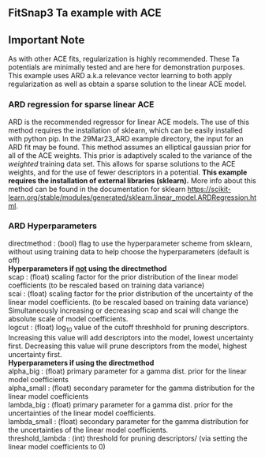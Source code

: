 ## FitSnap3 Ta example with ACE


## Important Note
As with other ACE fits, regularization is highly
recommended. These Ta potentials are minimally tested and 
are here for demonstration purposes. This example uses ARD
a.k.a relevance vector learning to both apply 
regularization as well as obtain a sparse solution to the 
linear ACE model.

### ARD regression for sparse linear ACE
ARD is the recommended regressor for linear ACE models. 
The use of this method requires the installation of 
sklearn, which can be easily installed with python pip.
In the 29Mar23_ARD example directory, the input for an ARD
fit may be found. This method assumes an elliptical 
gaussian prior for all of the ACE weights. This prior is
adaptively scaled to the variance of the <i>weighted</i>
training data set. This allows for sparse solutions to
the ACE weights, and for the use of fewer descriptors in a
potential. <b>This example requires the installation of
external libraries (sklearn).</b> More info about 
this method can be found in the documentation for sklearn
<a>https://scikit-learn.org/stable/modules/generated/sklearn.linear_model.ARDRegression.html</a>.


### ARD Hyperparameters

directmethod : (bool) flag to use the hyperparameter scheme
from sklearn, without using training data to help choose
the hyperparameters (default is off)
<br>
<b> Hyperparameters if <u>not</u> using the directmethod </b>
<br>
scap : (float) scaling factor for the prior distribution
of the linear model coefficients (to be rescaled based on
training data variance)
<br>
scai : (float) scaling factor for the prior distribution
of the uncertainty of the linear model coefficients. (to be
rescaled based on training data variance) Simultaneously
increasing or decreasing scap and scai will change the 
absolute scale of model coefficients.
<br>
logcut : (float) log<sub>10</sub> value of the cutoff
threshhold for pruning descriptors. Increasing this value
will add descriptors into the model, lowest uncertainty
first. Decreasing this value will prune descriptors from 
the model, highest uncertainty first.
<br>
<b> Hyperparameters if using the directmethod </b>
<br>
alpha_big : (float) primary parameter for a gamma dist. 
prior for the linear model coefficients
<br>
alpha_small : (float) secondary parameter for the gamma
distribution for the linear model coefficients
<br>
lambda_big : (float) primary parameter for a gamma dist. 
prior for the uncertainties of the linear model 
coefficients.
<br>
lambda_small : (float) secondary parameter for the gamma 
distribution for the uncertainties of the linear model
coefficients.
<br>
threshold_lambda : (int) threshold for pruning descriptors/
(via setting the linear model coefficients to 0)
